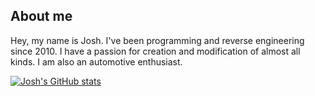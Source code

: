 ## About me
Hey, my name is Josh. I've been programming and reverse engineering since 2010. I have a passion for creation and modification of almost all kinds. I am also an automotive enthusiast.

[![Josh's GitHub stats](https://xeclutch-github-readme-stats.vercel.app/api?username=xeclutch&theme=ambient_gradient&show_icons=true&show=reviews,prs_merged,prs_merged_percentage)](https://github.com/xeclutch)
